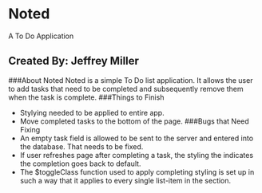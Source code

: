 # Noted
A To Do Application
## Created By: Jeffrey Miller
###About Noted
Noted is a simple To Do list application. It allows the user to add tasks that
need to be completed and subsequently remove them when the task is complete.
###Things to Finish
- Stylying needed to be applied to entire app.
- Move completed tasks to the bottom of the page.
###Bugs that Need Fixing
- An empty task field is allowed to be sent to the server and entered into the
database. That needs to be fixed.
- If user refreshes page after completing a task, the styling the indicates
the completion goes back to default.
- The $toggleClass function used to apply completing styling is set up in such
a way that it applies to every single list-item in the section.
